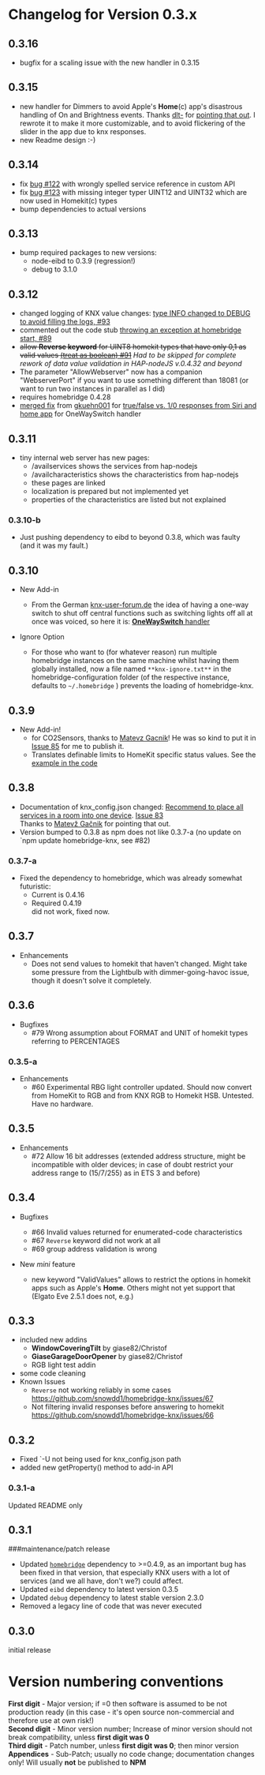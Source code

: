 # Changelog for Version 0.3.x


## 0.3.16
- bugfix for a scaling issue with the new handler in 0.3.15

## 0.3.15
- new handler for Dimmers to avoid Apple's **Home**(c) app's disastrous handling of On and Brightness events. Thanks [dlt-](https://github.com/dlt-) for [pointing that out](https://github.com/snowdd1/homebridge-knx/issues/47#issuecomment-325161018). I rewrote it to make it more customizable, and to avoid flickering of the slider in the app due to knx responses. 
- new Readme design :-)

## 0.3.14
- fix [bug #122](https://github.com/snowdd1/homebridge-knx/issues/122) with wrongly spelled service reference in custom API
- fix [bug #123]() with  missing integer typer UINT12 and UINT32 which are now used in Homekit(c) types
- bump dependencies to actual versions

## 0.3.13
- bump required packages to new versions: 
  - node-eibd to 0.3.9 (regression!)
  - debug to 3.1.0 

## 0.3.12

- changed logging of KNX value changes: [type INFO changed to DEBUG to avoid filling the logs, #93](https://github.com/snowdd1/homebridge-knx/issues/93) 
- commented out the code stub [throwing an exception at homebridge start, #89](https://github.com/snowdd1/homebridge-knx/issues/89)
- ~~allow **Reverse keyword** for UINT8 homekit types that have only 0,1 as valid values [(treat as boolean) #91](https://github.com/snowdd1/homebridge-knx/issues/91#issuecomment-305266948)~~ *Had to be skipped for complete rework of data value validation in HAP-nodeJS v.0.4.32 and beyond* 
- The parameter "AllowWebserver" now has a companion "WebserverPort" if you want to use something different than 18081 (or want to run two instances in parallel as I did)
- requires homebridge 0.4.28
- [merged fix](https://github.com/snowdd1/homebridge-knx/pull/103) from [gkuehn001](https://github.com/gkuehn001) for [true/false vs. 1/0 responses from Siri and home app](https://github.com/nfarina/homebridge/commit/b6f382950ceba1b640808ffdc1de358c4738ec09) for OneWaySwitch handler


## 0.3.11
- tiny internal web server has new pages:
  - /availservices shows the services from hap-nodejs 
  - /availcharacteristics shows the characteristics from hap-nodejs
  - these pages are linked
  - localization is prepared but not implemented yet
  - properties of the characteristics are listed but not explained

### 0.3.10-b
- Just pushing dependency to eibd to beyond 0.3.8, which was faulty (and it was my fault.)  

## 0.3.10
- New Add-in
  - From the German [knx-user-forum.de](https://knx-user-forum.de/forum/projektforen/knxd/1068186-zentral-aus) the idea of having a one-way switch to shut off central functions such as switching lights off all at once was voiced, so here it is: [**OneWaySwitch** handler](https://github.com/snowdd1/homebridge-knx/blob/master/lib/addins/OneWaySwitch.js)
  
- Ignore Option
  -  For those who want to (for whatever reason) run multiple homebridge instances on the same machine whilst having them globally installed, now a file named `**knx-ignore.txt**` in the homebridge-configuration folder (of the respective instance, defaults to `~/.homebridge` ) prevents the loading of homebridge-knx.
   
## 0.3.9
- New Add-in!
  - for CO2Sensors, thanks to [Matevz Gacnik](https://github.com/matevzg)! He was so kind to put it in [Issue 85](https://github.com/snowdd1/homebridge-knx/issues/85) for me to publish it.
  - Translates definable limits to HomeKit specific status values. See the [example in the code](https://github.com/snowdd1/homebridge-knx/blob/master/lib/addins/AirQualityCO2.js#L44)
   
## 0.3.8
- Documentation of knx_config.json changed: [Recommend to place all services in a room into one device](https://github.com/snowdd1/homebridge-knx/blob/master/knx_config.json.md#devices). [Issue 83](https://github.com/snowdd1/homebridge-knx/issues/83)  
Thanks to [Matevž Gačnik](https://github.com/matevzg) for pointing that out.
- Version bumped to 0.3.8 as npm does not like 0.3.7-a (no update on `npm update homebridge-knx, see #82)

### 0.3.7-a
- Fixed the dependency to homebridge, which was already somewhat futuristic:  
  -  Current is 0.4.16  
  -  Required 0.4.19  
did not work, fixed now.

## 0.3.7
- Enhancements
  - Does not send values to homekit that haven't changed. Might take some pressure from the Lightbulb with dimmer-going-havoc issue, though it doesn't solve it completely.
  
## 0.3.6
- Bugfixes
  - #79 Wrong assumption about FORMAT and UNIT of homekit types referring to PERCENTAGES

### 0.3.5-a
- Enhancements
  - #60 Experimental RBG light controller updated. Should now convert from HomeKit to RGB and from KNX RGB to Homekit HSB. Untested. Have no hardware.  
    
## 0.3.5
- Enhancements
  - #72 Allow 16 bit addresses (extended address structure, might be incompatible with older devices; in case of doubt restrict your address range to (15/7/255) as in ETS 3 and before)

## 0.3.4
- Bugfixes
  - #66 Invalid values returned for enumerated-code characteristics
  - #67 `Reverse` keyword did not work at all
  - #69 group address validation is wrong

- New *mini* feature
  - new keyword "ValidValues" allows to restrict the options in homekit apps such as Apple's **Home**. Others might not yet support that (Elgato Eve 2.5.1 does not, e.g.)

## 0.3.3
- included new addins
  -  **WindowCoveringTilt** by giase82/Christof
  -  **GiaseGarageDoorOpener** by giase82/Christof
  - RGB light test addin
- some code cleaning
- Known Issues
  - `Reverse` not working reliably in some cases https://github.com/snowdd1/homebridge-knx/issues/67
  - Not filtering invalid responses before answering to homekit https://github.com/snowdd1/homebridge-knx/issues/66

## 0.3.2
- Fixed `-U <path> not being used for knx_config.json path
- added new getProperty() method to add-in API

### 0.3.1-a
Updated README only

## 0.3.1 
###maintenance/patch release
- Updated [`homebridge`](https://github.com/nfarina/homebridge) dependency to >=0.4.9, as an important bug has been fixed in that version, that especially KNX users with a lot of services (and we all have, don't we?) could affect.
- Updated `eibd` dependency to latest version 0.3.5
- Updated `debug` dependency to latest stable version 2.3.0  
- Removed a legacy line of code that was never executed

## 0.3.0
initial release


# Version numbering conventions
**First digit** - Major version; if =0 then software is assumed to be not production ready (in this case - it's open source non-commercial and therefore use at own risk!)  
**Second digit** - Minor version number; Increase of minor version should not break compatibility, unless **first digit was 0**  
**Third digit** - Patch number, unless **first digit was 0**; then minor version  
**Appendices** - Sub-Patch; usually no code change; documentation changes only! Will usually **not** be published to **NPM**
